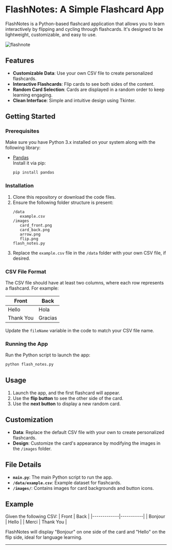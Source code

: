 # FlashNotes: A Simple Flashcard App

FlashNotes is a Python-based flashcard application that allows you to learn interactively by flipping and cycling through flashcards. It's designed to be lightweight, customizable, and easy to use.

![flashnote](https://github.com/user-attachments/assets/cc21258f-0bd4-4fe6-88a3-dc039d0d92fc)

## Features

- **Customizable Data**: Use your own CSV file to create personalized flashcards.
- **Interactive Flashcards**: Flip cards to see both sides of the content.
- **Random Card Selection**: Cards are displayed in a random order to keep learning engaging.
- **Clean Interface**: Simple and intuitive design using Tkinter.

## Getting Started

### Prerequisites

Make sure you have Python 3.x installed on your system along with the following library:
- [Pandas](https://pandas.pydata.org/)  
  Install it via pip:
  ```bash
  pip install pandas
  ```

### Installation

1. Clone this repository or download the code files.
2. Ensure the following folder structure is present:
   ```
   /data
      example.csv
   /images
      card_front.png
      card_back.png
      arrow.png
      flip.png
   flash_notes.py
   ```
3. Replace the `example.csv` file in the `/data` folder with your own CSV file, if desired.

### CSV File Format

The CSV file should have at least two columns, where each row represents a flashcard. For example:

| Front       | Back      |
|-------------|-----------|
| Hello       | Hola      |
| Thank You   | Gracias   |

Update the `fileName` variable in the code to match your CSV file name.

### Running the App

Run the Python script to launch the app:
```bash
python flash_notes.py
```

## Usage

1. Launch the app, and the first flashcard will appear.
2. Use the **flip button** to see the other side of the card.
3. Use the **next button** to display a new random card.

## Customization

- **Data**: Replace the default CSV file with your own to create personalized flashcards.
- **Design**: Customize the card's appearance by modifying the images in the `/images` folder.

## File Details

- **`main.py`**: The main Python script to run the app.
- **`/data/example.csv`**: Example dataset for flashcards.
- **`/images/`**: Contains images for card backgrounds and button icons.

## Example

Given the following CSV:
| Front       | Back      |
|-------------|-----------|
| Bonjour     | Hello     |
| Merci       | Thank You |

FlashNotes will display "Bonjour" on one side of the card and "Hello" on the flip side, ideal for language learning.

---
